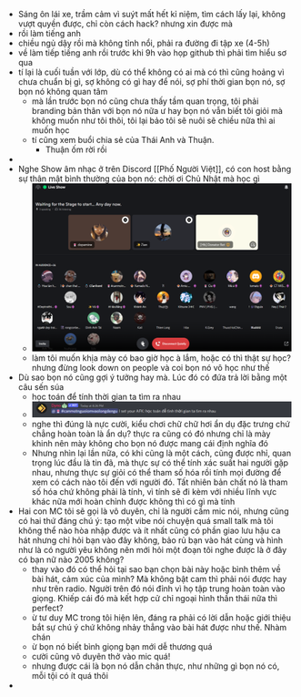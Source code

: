 - Sáng ôn lái xe, trầm cảm vì suýt mất hết kỉ niệm, tìm cách lấy lại, không vượt quyền được, chỉ còn cách hack? nhưng xin được mà
- rồi làm tiếng anh
- chiều ngủ dậy rồi mà không tỉnh nổi, phải ra đường đi tập xe (4-5h)
- về làm tiếp tiếng anh rồi trước khi 9h vào họp github thì phải tìm hiểu sơ qua
- tí lại là cuối tuần với lớp, dù có thể không có ai mà có thì cũng hoảng vì chưa chuẩn bị gì, sợ không có gì hay để nói, sợ phí thời gian bọn nó, sợ bọn nó không quan tâm
	- mà lần trước bọn nó cũng chưa thấy tầm quan trọng, tôi phải branding bản thân với bọn nó nữa ư hay bọn nó vẫn biết tôi giỏi mà không muốn như tôi thôi, tôi lại bảo tôi sẽ nuôi sẽ chiều nữa thì ai muốn học
	- tí cũng xem buổi chia sẻ của Thái Anh và Thuận.
		- Thuận ốm rời rồi
-
- Nghe Show âm nhạc ở trên Discord [[Phố Người Việt]], có con host bằng sự thân mật bình thường của bọn nó: chời ơi Chủ Nhật mà học gì
	- ![image.png](../assets/image_1663507833053_0.png)
	- làm tôi muốn khịa mày có bao giờ học à lắm, hoặc có thì thật sự học? nhưng đừng look down on people và coi bọn nó vô học như thế
- Dù sao bọn nó cũng gợi ý tưởng hay mà. Lúc đó có đứa trả lời bằng một câu sến súa
	- học toán để tính thời gian ta tìm ra nhau
	- ![image.png](../assets/image_1663507862945_0.png)
	- nghe thì đúng là nực cười, kiểu chơi chữ chữ hơi ẩn dụ đặc trưng chứ chẳng hoàn toàn là ẩn dụ? thực ra cũng có đó nhưng chỉ là mày khinh nên mày không cho bọn nó được mang cái định nghĩa đó
	- Nhưng nhìn lại lần nữa, có khi cũng là một cách, cũng được nhỉ, quan trọng lúc đầu là tin đã, mà thực sự có thể tính xác suất hai người gặp nhau, nhưng thực sự giỏi có thể tham số hóa rồi tính mọi đường để xem có cách nào tôi đến với người đó. Tất nhiên bản chất nó là tham số hóa chứ không phải là tính, vì tính sẽ đi kèm với nhiều lĩnh vực khác nữa mới hoàn chỉnh được không thì có gì mà tính
- Hai con MC tôi sẽ gọi là vô duyên, chỉ là người cầm mic nói, nhưng cũng có hai thứ đáng chú ý: tạo một vibe nói chuyện quá small talk mà tôi không thể nào hòa nhập được và ít nhất cũng có phần giao lưu hậu ca hát nhưng chỉ hỏi bạn vào đây không, bảo rủ bạn vào hát cùng và hình như là có người yêu không nên mới hỏi một đoạn tôi nghe được là ở đây có bạn nữ nào 2005 không?
	- thay vào đó có thể hỏi tại sao bạn chọn bài này hoặc bình thêm về bài hát, cảm xúc của mình? Mà không bật cam thì phải nói được hay như trên radio. Người trên đó nói đỉnh vì họ tập trung hoàn toàn vào giọng. Khiếp cái đó mà kết hợp cử chỉ ngoại hình thần thái nữa thì perfect?
	- ừ tư duy MC trong tôi hiện lên, đáng ra phải có lời dẫn hoặc giới thiệu bắt sự chú ý chứ không nhảy thẳng vào bài hát được như thế. Nhàm chán
	- ừ bọn nó biết bình giọng bạn mới dễ thương quá
	- cười cũng vô duyên thở vào mic quá!
	- nhưng được cái là bọn nó dẫn chân thực, như những gì bọn nó có, mỗi tội có ít quá thôi
-